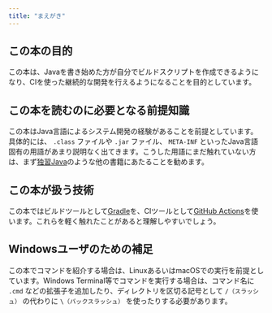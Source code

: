 ```yaml
---
title: "まえがき"
---
```

## この本の目的
この本は、Javaを書き始めた方が自分でビルドスクリプトを作成できるようになり、CIを使った継続的な開発を行えるようになることを目的としています。

## この本を読むのに必要となる前提知識
この本はJava言語によるシステム開発の経験があることを前提としています。具体的には、 `.class` ファイルや `.jar` ファイル、 `META-INF` といったJava言語固有の用語があまり説明なく出てきます。こうした用語にまだ触れていない方は、まず[独習Java](https://www.amazon.co.jp/dp/B07PY43SL2/ref=as_li_ss_tl?ie=UTF8&linkCode=ll1&tag=prjctsp-22&linkId=be0fbf9b52900ff34396ad451f273fcf&language=ja_JP)のような他の書籍にあたることを勧めます。

## この本が扱う技術
この本ではビルドツールとして[Gradle](https://gradle.org/)を、CIツールとして[GitHub Actions](https://docs.github.com/ja/actions)を使います。これらを軽く触れたことがあると理解しやすいでしょう。

## Windowsユーザのための補足
この本でコマンドを紹介する場合は、LinuxあるいはmacOSでの実行を前提としています。Windows Terminal等でコマンドを実行する場合は、コマンド名に `.cmd` などの拡張子を追加したり、ディレクトリを区切る記号として `/（スラッシュ）` の代わりに `\（バックスラッシュ）` を使ったりする必要があります。
